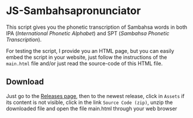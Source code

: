 # JS-Sambahsapronunciator

This script gives you the phonetic transcription of Sambahsa words in both IPA (_International Phonetic Alphabet_) and SPT (_Sambahsa Phonetic Transcription_).

For testing the script, I provide you an HTML page, but you can easily embed the script in your website, just follow the instructions of the `main.html` file and/or just read the source-code of this HTML file.

## Download

Just go to the [Releases page](https://github.com/hmslima/JS-Sambahsapronunciator/releases), then to the newest release, click in `Assets` if its content is not visible, click in the link `Source Code (zip)`, unzip the downloaded file and open the file main.html through your web browser
